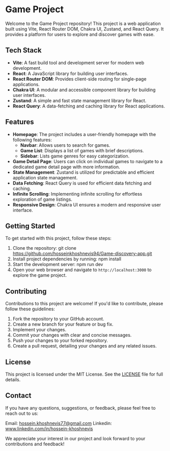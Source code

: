 # Game Project

Welcome to the Game Project repository! This project is a web application built using Vite, React Router DOM, Chakra UI, Zustand, and React Query. It provides a platform for users to explore and discover games with ease.

## Tech Stack

- **Vite**: A fast build tool and development server for modern web development.
- **React**: A JavaScript library for building user interfaces.
- **React Router DOM**: Provides client-side routing for single-page applications.
- **Chakra UI**: A modular and accessible component library for building user interfaces.
- **Zustand**: A simple and fast state management library for React.
- **React Query**: A data-fetching and caching library for React applications.

## Features

- **Homepage**: The project includes a user-friendly homepage with the following features:
  - **Navbar**: Allows users to search for games.
  - **Game List**: Displays a list of games with brief descriptions.
  - **Sidebar**: Lists game genres for easy categorization.
- **Game Detail Page**: Users can click on individual games to navigate to a dedicated game detail page with more information.
- **State Management**: Zustand is utilized for predictable and efficient application state management.
- **Data Fetching**: React Query is used for efficient data fetching and caching.
- **Infinite Scrolling**: Implementing infinite scrolling for effortless exploration of game listings.
- **Responsive Design**: Chakra UI ensures a modern and responsive user interface.

## Getting Started

To get started with this project, follow these steps:

1. Clone the repository:
    git clone https://github.com/hosseinkhoshnevis94/Game-discovery-app.git
3. Install project dependencies by running:
    npm install
5. Start the development server:
    npm run dev
4. Open your web browser and navigate to `http://localhost:3000` to explore the game project.

## Contributing

Contributions to this project are welcome! If you'd like to contribute, please follow these guidelines:

1. Fork the repository to your GitHub account.
2. Create a new branch for your feature or bug fix.
3. Implement your changes.
4. Commit your changes with clear and concise messages.
5. Push your changes to your forked repository.
6. Create a pull request, detailing your changes and any related issues.

## License

This project is licensed under the MIT License. See the [LICENSE](LICENSE) file for full details.

## Contact

If you have any questions, suggestions, or feedback, please feel free to reach out to us:

Email:
hossein.khoshnevis77@gmail.com
Linkedin:
www.linkedin.com/in/hossein-khoshnevis


We appreciate your interest in our project and look forward to your contributions and feedback!


